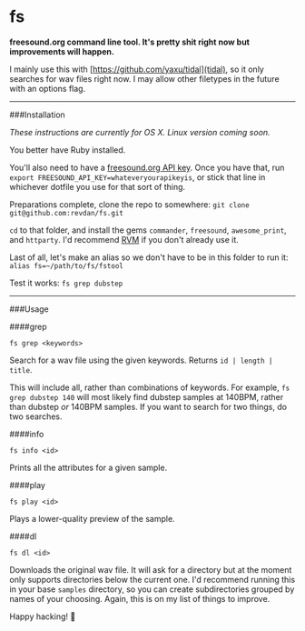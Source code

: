 fs
==

__freesound.org command line tool. It's pretty shit right now but improvements will happen.__

I mainly use this with [https://github.com/yaxu/tidal](tidal), so it only searches for wav files right now. I may allow other filetypes in the future with an options flag.

---

###Installation

*These instructions are currently for OS X. Linux version coming soon.*

You better have Ruby installed.

You'll also need to have a [freesound.org API key](http://www.freesound.org/api/apply/). Once you have that, run `export FREESOUND_API_KEY=whateveryourapikeyis`, or stick that line in whichever dotfile you use for that sort of thing.

Preparations complete, clone the repo to somewhere: `git clone git@github.com:revdan/fs.git`

`cd` to that folder, and install the gems `commander`, `freesound`, `awesome_print`, and `httparty`. I'd recommend [RVM](https://rvm.io/) if you don't already use it.

Last of all, let's make an alias so we don't have to be in this folder to run it: `alias fs=~/path/to/fs/fstool`

Test it works: `fs grep dubstep`

---

###Usage

####grep

    fs grep <keywords>

Search for a wav file using the given keywords. Returns `id | length | title`.

This will include all, rather than combinations of keywords. For example, `fs grep dubstep 140` will most likely find dubstep samples at 140BPM, rather than dubstep _or_ 140BPM samples. If you want to search for two things, do two searches.

####info

    fs info <id>

Prints all the attributes for a given sample.

####play

    fs play <id>

Plays a lower-quality preview of the sample.

####dl

    fs dl <id>

Downloads the original wav file. It will ask for a directory but at the moment only supports directories below the current one. I'd recommend running this in your base `samples` directory, so you can create subdirectories grouped by names of your choosing. Again, this is on my list of things to improve.

Happy hacking! :musical_keyboard:

